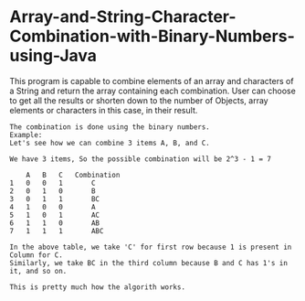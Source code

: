 Array-and-String-Character-Combination-with-Binary-Numbers-using-Java
=================================================

This program is capable to combine elements of an array and characters of a String and return the array containing each combination. User can choose to get all the results or shorten down to the number of Objects, array elements or characters in this case, in their result.
```
The combination is done using the binary numbers.
Example:
Let's see how we can combine 3 items A, B, and C.

We have 3 items, So the possible combination will be 2^3 - 1 = 7

    A   B   C   Combination
1   0   0   1       C       
2   0   1   0       B
3   0   1   1       BC
4   1   0   0       A
5   1   0   1       AC
6   1   1   0       AB
7   1   1   1       ABC

In the above table, we take 'C' for first row because 1 is present in Column for C. 
Similarly, we take BC in the third column because B and C has 1's in it, and so on.

This is pretty much how the algorith works.
```
